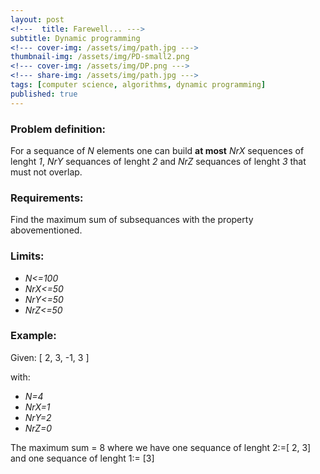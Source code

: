 ```yaml
---
layout: post
<!---  title: Farewell... --->
subtitle: Dynamic programming
<!--- cover-img: /assets/img/path.jpg --->
thumbnail-img: /assets/img/PD-small2.png
<!--- cover-img: /assets/img/DP.png --->
<!--- share-img: /assets/img/path.jpg --->
tags: [computer science, algorithms, dynamic programming]
published: true
---
```


<!--- ![Painting](/assets/img/watercolor-drawing.jpg) --->


### Problem definition:

For a sequance of *N* elements one can build **at most** *NrX* sequences of lenght *1*, *NrY* sequances of lenght *2* and *NrZ* sequances of lenght *3* that must not overlap.

### Requirements:

Find the maximum sum of subsequances with the property abovementioned.

### Limits:

* *N<=100*
* *NrX<=50*
* *NrY<=50*
* *NrZ<=50*

### Example:

Given: [ 2, 3, -1, 3 ]

with:

* *N=4*
* *NrX=1*
* *NrY=2*
* *NrZ=0*

The maximum sum = 8 where we have one sequance of lenght 2:=[ 2, 3] and one sequance of lenght 1:= [3]
